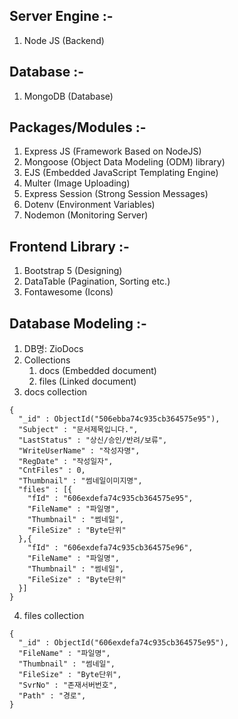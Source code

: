Server Engine :-
----------------------------------------------------------------------------
1. Node JS (Backend)

Database :-
----------------------------------------------------------------------------
1.  MongoDB (Database)

Packages/Modules :-
----------------------------------------------------------------------------
1. Express JS (Framework Based on NodeJS)
2. Mongoose (Object Data Modeling (ODM) library)
3. EJS (Embedded JavaScript Templating Engine)
4. Multer (Image Uploading)
5. Express Session (Strong Session Messages)
6. Dotenv (Environment Variables)
7. Nodemon (Monitoring Server)

Frontend Library :-
----------------------------------------------------------------------------
1. Bootstrap 5 (Designing)
2. DataTable (Pagination, Sorting etc.)
3. Fontawesome (Icons)

Database Modeling :-
----------------------------------------------------------------------------
1. DB명: ZioDocs
2. Collections
    1) docs (Embedded document)
    2) files (Linked document)
3. docs collection
```
{
  "_id" : ObjectId("506ebba74c935cb364575e95"),
  "Subject" : "문서제목입니다.",
  "LastStatus" : "상신/승인/반려/보류",
  "WriteUserName" : "작성자명",
  "RegDate" : "작성일자",
  "CntFiles" : 0,
  "Thumbnail" : "썸네일이미지명", 
  "files" : [{ 
    "fId" : "606exdefa74c935cb364575e95", 
    "FileName" : "파일명", 
    "Thumbnail" : "썸네일",
    "FileSize" : "Byte단위"
  },{ 
    "fId" : "606exdefa74c935cb364575e96", 
    "FileName" : "파일명", 
    "Thumbnail" : "썸네일",
    "FileSize" : "Byte단위"
  }]
}
```
4. files collection
```
{
  "_id" : ObjectId("606exdefa74c935cb364575e95"),
  "FileName" : "파일명", 
  "Thumbnail" : "썸네일",
  "FileSize" : "Byte단위",
  "SvrNo" : "존재서버번호",
  "Path" : "경로",
}
```
